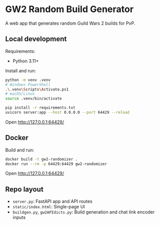 # GW2 Random Build Generator

A web app that generates random Guild Wars 2 builds for PvP.


## Local development

Requirements:
- Python 3.11+

Install and run:
```bash
python -m venv .venv
# Windows PowerShell
.\.venv\Scripts\Activate.ps1
# macOS/Linux
source .venv/bin/activate

pip install -r requirements.txt
uvicorn server:app --host 0.0.0.0 --port 64429 --reload
```
Open http://127.0.0.1:64429/

## Docker

Build and run:
```bash
docker build -t gw2-randomizer .
docker run --rm -p 64429:64429 gw2-randomizer
```
Open http://127.0.0.1:64429/

## Repo layout
- `server.py`: FastAPI app and API routes
- `static/index.html`: Single-page UI
- `buildgen.py`, `gw2APIdicts.py`: Build generation and chat link encoder inputs

